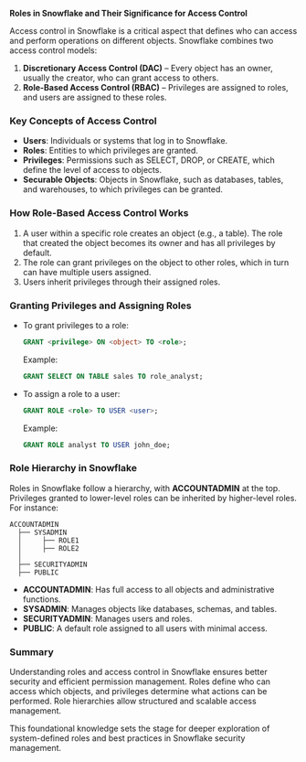 **Roles in Snowflake and Their Significance for Access Control**

Access control in Snowflake is a critical aspect that defines who can access and perform operations on different objects. Snowflake combines two access control models:

1. **Discretionary Access Control (DAC)** – Every object has an owner, usually the creator, who can grant access to others.
2. **Role-Based Access Control (RBAC)** – Privileges are assigned to roles, and users are assigned to these roles.

### Key Concepts of Access Control

- **Users**: Individuals or systems that log in to Snowflake.
- **Roles**: Entities to which privileges are granted.
- **Privileges**: Permissions such as SELECT, DROP, or CREATE, which define the level of access to objects.
- **Securable Objects**: Objects in Snowflake, such as databases, tables, and warehouses, to which privileges can be granted.

### How Role-Based Access Control Works

1. A user within a specific role creates an object (e.g., a table). The role that created the object becomes its owner and has all privileges by default.
2. The role can grant privileges on the object to other roles, which in turn can have multiple users assigned.
3. Users inherit privileges through their assigned roles.

### Granting Privileges and Assigning Roles

- To grant privileges to a role:
  ```sql
  GRANT <privilege> ON <object> TO <role>;
  ```
  Example:
  ```sql
  GRANT SELECT ON TABLE sales TO role_analyst;
  ```

- To assign a role to a user:
  ```sql
  GRANT ROLE <role> TO USER <user>;
  ```
  Example:
  ```sql
  GRANT ROLE analyst TO USER john_doe;
  ```

### Role Hierarchy in Snowflake

Roles in Snowflake follow a hierarchy, with **ACCOUNTADMIN** at the top. Privileges granted to lower-level roles can be inherited by higher-level roles. For instance:

```
ACCOUNTADMIN
  ├── SYSADMIN
  │     ├── ROLE1
  │     ├── ROLE2
  │
  ├── SECURITYADMIN
  ├── PUBLIC
```

- **ACCOUNTADMIN**: Has full access to all objects and administrative functions.
- **SYSADMIN**: Manages objects like databases, schemas, and tables.
- **SECURITYADMIN**: Manages users and roles.
- **PUBLIC**: A default role assigned to all users with minimal access.

### Summary

Understanding roles and access control in Snowflake ensures better security and efficient permission management. Roles define who can access which objects, and privileges determine what actions can be performed. Role hierarchies allow structured and scalable access management.

This foundational knowledge sets the stage for deeper exploration of system-defined roles and best practices in Snowflake security management.

